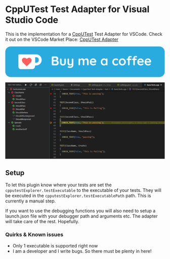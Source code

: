 # CppUTest Test Adapter for Visual Studio Code

This is the implementation for a [CppUTest](https://cpputest.github.io/) Test Adapter for VSCode. Check it out on the VSCode Market Place: [CppUTest Adapter](https://marketplace.visualstudio.com/items?itemName=bneumann.cpputest-test-adapter)

[![ko-fi](img/kofi.png)](https://ko-fi.com/B0B836FAL)

![tests](img/tests.png)

## Setup

To let this plugin know where your tests are set the ```cpputestExplorer.testExecutable``` to the executable of your tests. They will be executed in the ```cpputestExplorer.testExecutablePath``` path. This is currently a manual step.

If you want to use the debugging functions you will also need to setup a launch.json file with your debugger path and arguments etc. The adapter will take care of the rest. Hopefully.

### Quirks & Known issues
- Only 1 executable is supported right now
- I am a developer and I write bugs. So there must be plenty in here!


